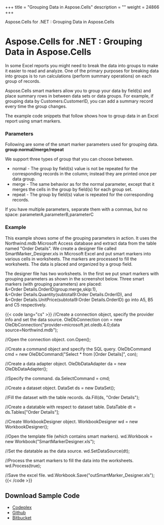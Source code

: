 +++
title = "Grouping Data in Aspose.Cells" 
description = "" 
weight = 24866 
+++

Aspose.Cells for .NET : Grouping Data in Aspose.Cells  

# Aspose.Cells for .NET : Grouping Data in Aspose.Cells


In some Excel reports you might need to break the data into groups to make it easier to read and analyze. One of the primary purposes for breaking data into groups is to run calculations (perform summary operations) on each group of records.

Aspose.Cells smart markers allow you to group your data by field(s) and place summary rows in between data sets or data groups. For example, if grouping data by Customers.CustomerID, you can add a summary record every time the group changes.

The example code snippets that follow shows how to group data in an Excel report using smart markers.

### Parameters

Following are some of the smart marker parameters used for grouping data.  
**group:normal/merge/repeat**

We support three types of group that you can choose between.

*   normal - The group by field(s) value is not be repeated for the corresponding records in the column; instead they are printed once per data group.
*   merge - The same behavior as for the normal parameter, except that it merges the cells in the group by field(s) for each group set.
*   repeat - The group by field(s) value is repeated for the corresponding records.

If you have multiple parameters, separate them with a commas, but no space: parameterA,parameterB,parameterC

### Example

This example shows some of the grouping parameters in action. It uses the Northwind.mdb Microsoft Access database and extract data from the table named "Order Details". We create a designer file called SmartMarker\_Designer.xls in Microsoft Excel and put smart markers into various cells in worksheets. The markers are processed to fill the worksheets. The data is placed and organized by a group field.

The designer file has two worksheets. In the first we put smart markers with grouping parameters as shown in the screenshot below. Three smart markers (with grouping parameters) are placed:  
&=Order Details.OrderID(group:merge,skip:1),  
&=Order Details.Quantity(subtotal9:Order Details.OrderID), and  
&=Order Details.UnitPrice(subtotal9:Order Details.OrderID) go into A5, B5 and C5 respectively.

{{< code lang="cs" >}}
//Create a connection object, specify the provider info and set the data source.
OleDbConnection con = new OleDbConnection("provider=microsoft.jet.oledb.4.0;data source=Northwind.mdb");

//Open the connection object.
con.Open();

//Create a command object and specify the SQL query.
OleDbCommand cmd = new OleDbCommand("Select * from [Order Details]", con);

//Create a data adapter object.
OleDbDataAdapter da = new OleDbDataAdapter();

//Specify the command.
da.SelectCommand = cmd;

//Create a dataset object.
DataSet ds = new DataSet();

//Fill the dataset with the table records.
da.Fill(ds, "Order Details");

//Create a datatable with respect to dataset table.
DataTable dt = ds.Tables["Order Details"];

//Create WorkbookDesigner object.
WorkbookDesigner wd = new WorkbookDesigner();

//Open the template file (which contains smart markers).
wd.Workbook = new Workbook("SmartMarkerDesigner.xls");

//Set the datatable as the data source.
wd.SetDataSource(dt);

//Process the smart markers to fill the data into the worksheets.
wd.Process(true);

//Save the excel file.
wd.Workbook.Save("outSmartMarker_Designer.xls");
{{< /code >}}

## Download Sample Code

*   [Codeplex](https://asposeopenxml.codeplex.com/downloads/get/808997)
*   [Github](https://github.com/asposemarketplace/Aspose_for_OpenXML/releases/download/4/Work.with.Rows.n.Columns.Aspose.Cells.zip)
*   [Bitbucket](https://bitbucket.org/asposemarketplace/aspose-for-openxml/downloads/Grouping%20Data%20OLE%20DB%20%28Aspose.Cells%29.zip)


